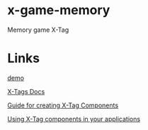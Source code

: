 x-game-memory
=============

Memory game X-Tag


# Links
[demo](https://ognjen-petrovic.github.io/x-game-memory/demo/index.html)

[X-Tags Docs](http://x-tag.github.io/)

[Guide for creating X-Tag Components](https://github.com/x-tag/core/wiki/Creating-X-Tag-Components)

[Using X-Tag components in your applications](https://github.com/x-tag/core/wiki/Using-our-Web-Components-in-Your-Application)
